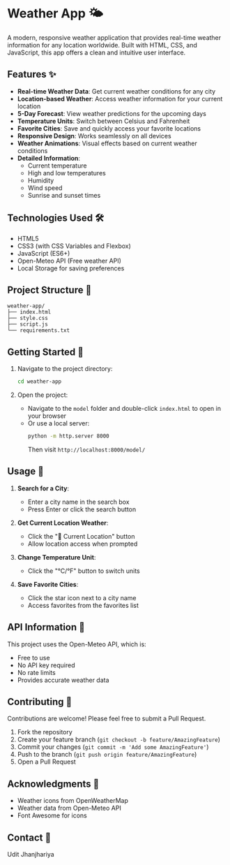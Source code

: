 # Weather App 🌤️

A modern, responsive weather application that provides real-time weather information for any location worldwide. Built with HTML, CSS, and JavaScript, this app offers a clean and intuitive user interface.

## Features ✨

- **Real-time Weather Data**: Get current weather conditions for any city
- **Location-based Weather**: Access weather information for your current location
- **5-Day Forecast**: View weather predictions for the upcoming days
- **Temperature Units**: Switch between Celsius and Fahrenheit
- **Favorite Cities**: Save and quickly access your favorite locations
- **Responsive Design**: Works seamlessly on all devices
- **Weather Animations**: Visual effects based on current weather conditions
- **Detailed Information**: 
  - Current temperature
  - High and low temperatures
  - Humidity
  - Wind speed
  - Sunrise and sunset times

## Technologies Used 🛠️

- HTML5
- CSS3 (with CSS Variables and Flexbox)
- JavaScript (ES6+)
- Open-Meteo API (Free weather API)
- Local Storage for saving preferences

## Project Structure 📁

```
weather-app/
├── index.html
├── style.css
├── script.js
└── requirements.txt
```

## Getting Started 🚀

1. Navigate to the project directory:
   ```bash
   cd weather-app
   ```

2. Open the project:
   - Navigate to the `model` folder and double-click `index.html` to open in your browser
   - Or use a local server:
     ```bash
     python -m http.server 8000
     ```
     Then visit `http://localhost:8000/model/`

## Usage 📱

1. **Search for a City**:
   - Enter a city name in the search box
   - Press Enter or click the search button

2. **Get Current Location Weather**:
   - Click the "📍 Current Location" button
   - Allow location access when prompted

3. **Change Temperature Unit**:
   - Click the "°C/°F" button to switch units

4. **Save Favorite Cities**:
   - Click the star icon next to a city name
   - Access favorites from the favorites list

## API Information 🔑

This project uses the Open-Meteo API, which is:
- Free to use
- No API key required
- No rate limits
- Provides accurate weather data

## Contributing 🤝

Contributions are welcome! Please feel free to submit a Pull Request.

1. Fork the repository
2. Create your feature branch (`git checkout -b feature/AmazingFeature`)
3. Commit your changes (`git commit -m 'Add some AmazingFeature'`)
4. Push to the branch (`git push origin feature/AmazingFeature`)
5. Open a Pull Request

## Acknowledgments 🙏

- Weather icons from OpenWeatherMap
- Weather data from Open-Meteo API
- Font Awesome for icons

## Contact 📧

Udit Jhanjhariya

